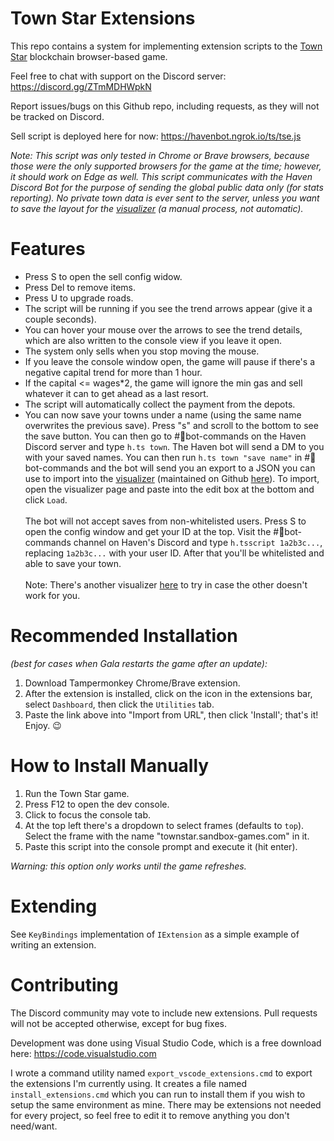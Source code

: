 # Town Star Extensions
This repo contains a system for implementing extension scripts to the [Town Star](https://gala.fan/ZuShEZ3Ql) blockchain browser-based game.

Feel free to chat with support on the Discord server: https://discord.gg/ZTmMDHWpkN

Report issues/bugs on this Github repo, including requests, as they will not be tracked on Discord.

Sell script is deployed here for now: https://havenbot.ngrok.io/ts/tse.js

*Note: This script was only tested in Chrome or Brave browsers, because those were the only supported browsers for the game at the time; however, it should work on Edge as well. This script communicates with the Haven Discord Bot for the purpose of sending the global public data only (for stats reporting).  No private town data is ever sent to the server, unless you want to save the layout for the [visualizer](https://ts.litwiller.io/) (a manual process, not automatic).*

# Features

* Press S to open the sell config widow.
* Press Del to remove items.
* Press U to upgrade roads.
* The script will be running if you see the trend arrows appear (give it a couple seconds).
* You can hover your mouse over the arrows to see the trend details, which are also written to the console view if you leave it open.
* The system only sells when you stop moving the mouse.
* If you leave the console window open, the game will pause if there's a negative capital trend for more than 1 hour.
* If the capital <= wages*2, the game will ignore the min gas and sell whatever it can to get ahead as a last resort.
* The script will automatically collect the payment from the depots.
* You can now save your towns under a name (using the same name overwrites the previous save).  Press "s" and scroll to the bottom to see the save button. You can then go to #🤖bot-commands on the Haven Discord server and type `h.ts town`. The Haven bot will send a DM to you with your saved names. You can then run `h.ts town "save name"` in #🤖bot-commands and the bot will send you an export to a JSON you can use to import into the [visualizer](https://ts.litwiller.io/) (maintained on Github [here](https://github.com/Litwilly/townstar-visualizer)). To import, open the visualizer page and paste into the edit box at the bottom and click `Load`.\
\
The bot will not accept saves from non-whitelisted users. Press S to open the config window and get your ID at the top. Visit the #🤖bot-commands channel on Haven's Discord and type `h.tsscript 1a2b3c...`, replacing `1a2b3c...` with your user ID. After that you'll be whitelisted and able to save your town.\
\
Note: There's another visualizer [here](https://kewlhwip.com/) to try in case the other doesn't work for you.

# Recommended Installation 
_(best for cases when Gala restarts the game after an update):_
 1. Download Tampermonkey Chrome/Brave extension.
 2. After the extension is installed, click on the icon in the extensions bar, select `Dashboard`, then click the `Utilities` tab.
 3. Paste the link above into "Import from URL", then click 'Install'; that's it! Enjoy. :wink:

# How to Install Manually
1. Run the Town Star game.
2. Press F12 to open the dev console.
3. Click to focus the console tab.
4. At the top left there's a dropdown to select frames (defaults to `top`). Select the frame with the name "townstar.sandbox-games.com" in it.
5. Paste this script into the console prompt and execute it (hit enter).

*Warning: this option only works until the game refreshes.*

# Extending
See `KeyBindings` implementation of `IExtension` as a simple example of writing an extension.

# Contributing
The Discord community may vote to include new extensions. Pull requests will not be accepted otherwise, except for bug fixes. 

Development was done using Visual Studio Code, which is a free download here: https://code.visualstudio.com

I wrote a command utility named `export_vscode_extensions.cmd` to export the extensions I'm currently using. It creates a file named `install_extensions.cmd` which you can run to install them if you wish to setup the same environment as mine. There may be extensions not needed for every project, so feel free to edit it to remove anything you don't need/want.
